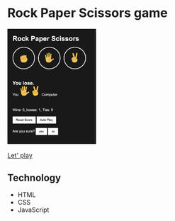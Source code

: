 # Rock Paper Scissors game

<img src="https://github.com/sajal9922/game/blob/main/image/game-image.png" alt="Game UI" style="width: 200px" />

[Let' play](https://sajal9922.github.io/game/)

## Technology

* HTML
* CSS
* JavaScript


